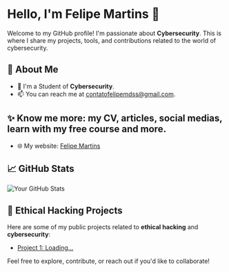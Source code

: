 # Hello, I'm Felipe Martins 👋

Welcome to my GitHub profile! I'm passionate about **Cybersecurity**. This is where I share my projects, tools, and contributions related to the world of cybersecurity.


## 🚀 About Me

- 🔐 I'm a Student of **Cybersecurity**.
- 📫 You can reach me at [contatofelipemdss@gmail.com](mailto:contatofelipemdss@gmail.com).



## ✨ Know me more: my CV, articles, social medias, learn with my free course and more.  
- 🌐 My website: [Felipe Martins](https://emailcarrer456.wixsite.com/felipe-martins)  



## 📈 GitHub Stats

![Your GitHub Stats](https://github-readme-stats.vercel.app/api?username=yourusername&show_icons=true&count_private=true&hide=prs&theme=radical)


## 🔐 Ethical Hacking Projects

Here are some of my public projects related to **ethical hacking** and **cybersecurity**:
- [Project 1: Loading...](https://github.com/Felipe-MDSS)

Feel free to explore, contribute, or reach out if you'd like to collaborate!
